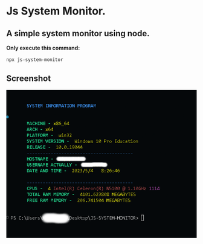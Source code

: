 # Js System Monitor.

## A simple system monitor using **node**.

**Only execute this command:**

```bash
npx js-system-monitor
```

## Screenshot

![screenthot](./doc/screenshot.png)

